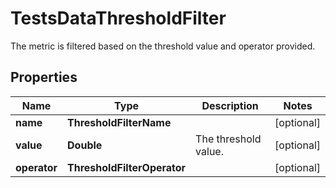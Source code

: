 

# TestsDataThresholdFilter

The metric is filtered based on the threshold value and operator provided.

## Properties

| Name | Type | Description | Notes |
|------------ | ------------- | ------------- | -------------|
|**name** | **ThresholdFilterName** |  |  [optional] |
|**value** | **Double** | The threshold value. |  [optional] |
|**operator** | **ThresholdFilterOperator** |  |  [optional] |



